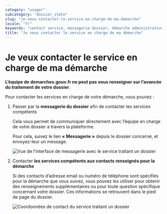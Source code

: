 ```yaml
---
category: "usager"
subcategory: "dossier_state"
slug: "je-veux-contacter-le-service-en-charge-de-ma-demarche"
locale: "fr"
keywords: "contact service, messagerie dossier, démarche administrative"
title: "Je veux contacter le service en charge de ma démarche"
---
```


# Je veux contacter le service en charge de ma démarche

**L’équipe de demarches.gouv.fr ne peut pas vous renseigner sur l’avancée du traitement de votre dossier**.

Pour contacter les services en charge de votre démarche, vous pouvez :

1. Passer par la **messagerie du dossier** afin de contacter les services compétents

    Cela vous permet de communiquer directement avec l’équipe en charge de votre dossier à travers la plateforme.

    Pour cela, suivez le lien **« Messagerie »** depuis le dossier concerné, et envoyez-leur un message.

    ![Vue de l’interface de messagerie avec le service traitant un dossier](faq/usager-messagerie.png)

2. Contacter **les services compétents aux contacts renseignés pour la démarche**

    Si des contacts d’adresse email ou numéro de téléphone sont spécifiés pour la démarche que vous suivez, vous pouvez les utiliser pour obtenir des renseignements supplémentaires ou pour toute question spécifique concernant votre dossier.
    Ces informations se retrouvent dans le pied de page du dossier.

    ![Coordonnées de contact du service traitant un dossier](faq/usager-footer-contact.png)

